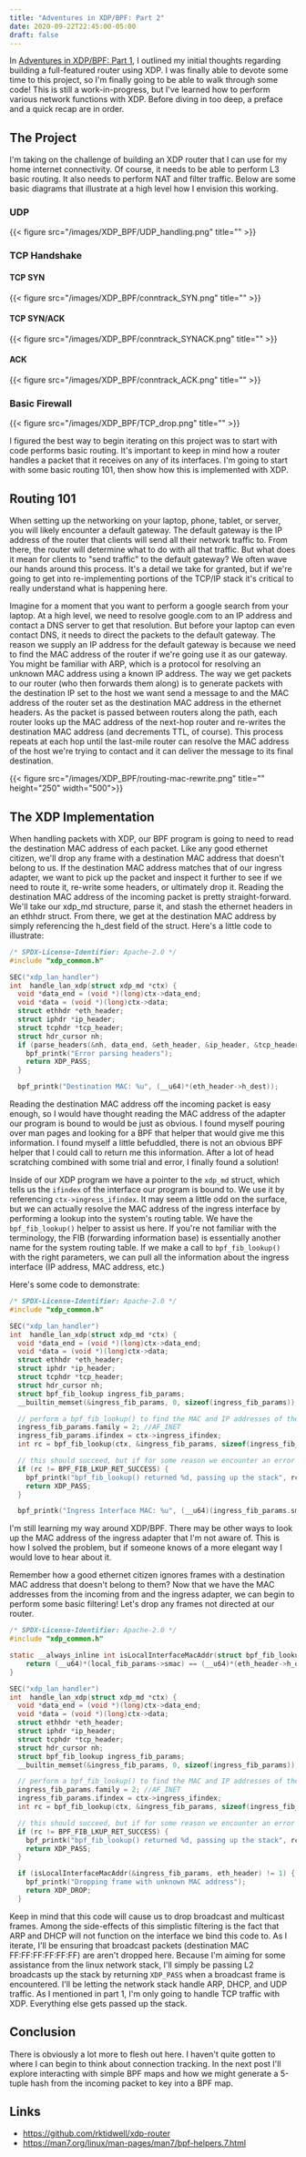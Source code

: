 ```yaml
---
title: "Adventures in XDP/BPF: Part 2"
date: 2020-09-22T22:45:00-05:00
draft: false
---
```


In [Adventures in XDP/BPF: Part 1](https://tidwellr.com/blog/xdp_bpf/), I outlined my initial thoughts regarding building a full-featured router using XDP. I was finally able to devote some time to this project, so I'm finally going to be able to walk through some code! This is still a work-in-progress, but I've learned how to perform various network functions with XDP. Before diving in too deep, a preface and a quick recap are in order.

## The Project

I'm taking on the challenge of building an XDP router that I can use for my home internet connectivity. Of course, it needs to be able to perform L3 basic routing. It also needs to perform NAT and filter traffic. Below are some basic diagrams that illustrate at a high level how I envision this working.

### UDP
{{< figure src="/images/XDP_BPF/UDP_handling.png" title="" >}}

### TCP Handshake
#### TCP SYN
{{< figure src="/images/XDP_BPF/conntrack_SYN.png" title="" >}}

#### TCP SYN/ACK
{{< figure src="/images/XDP_BPF/conntrack_SYNACK.png" title="" >}}

#### ACK
{{< figure src="/images/XDP_BPF/conntrack_ACK.png" title="" >}}

### Basic Firewall
{{< figure src="/images/XDP_BPF/TCP_drop.png" title="" >}}

I figured the best way to begin iterating on this project was to start with code performs basic routing. It's important to keep in mind how a router handles a packet that it receives on any of its interfaces. I'm going to start with some basic routing 101, then show how this is implemented with XDP.

## Routing 101

When setting up the networking on your laptop, phone, tablet, or server, you will likely encounter a default gateway. The default gateway is the IP address of the router that clients will send all their network traffic to. From there, the router will determine what to do with all that traffic. But what does it mean for clients to "send traffic" to the default gateway? We often wave our hands around this process. It's a detail we take for granted, but if we're going to get into re-implementing portions of the TCP/IP stack it's critical to really understand what is happening here.

Imagine for a moment that you want to perform a google search from your laptop. At a high level, we need to resolve google.com to an IP address and contact a DNS server to get that resolution. But before your laptop can even contact DNS, it needs to direct the packets to the default gateway. The reason we supply an IP address for the default gateway is because we need to find the MAC address of the router if we're going use it as our gateway. You might be familiar with ARP, which is a protocol for resolving an unknown MAC address using a known IP address. The way we get packets to our router (who then forwards them along) is to generate packets with the destination IP set to the host we want send a message to and the MAC address of the router set as the destination MAC address in the ethernet headers. As the packet is passed between routers along the path, each router looks up the MAC address of the next-hop router and re-writes the destination MAC address (and decrements TTL, of course). This process repeats at each hop until the last-mile router can resolve the MAC address of the host we're trying to contact and it can deliver the message to its final destination.

{{< figure src="/images/XDP_BPF/routing-mac-rewrite.png" title="" height="250" width="500">}}

## The XDP Implementation

When handling packets with XDP, our BPF program is going to need to read the destination MAC address of each packet. Like any good ethernet citizen, we'll drop any frame with a destination MAC address that doesn't belong to us. If the destination MAC address matches that of our ingress adapter, we want to pick up the packet and inspect it further to see if we need to route it, re-write some headers, or ultimately drop it. Reading the destination MAC address of the incoming packet is pretty straight-forward. We'll take our xdp_md structure, parse it, and stash the ethernet headers in an ethhdr struct. From there, we get at the destination MAC address by simply referencing the h_dest field of the struct. Here's a little code to illustrate:

```c
/* SPDX-License-Identifier: Apache-2.0 */
#include "xdp_common.h"

SEC("xdp_lan_handler")
int  handle_lan_xdp(struct xdp_md *ctx) {
  void *data_end = (void *)(long)ctx->data_end;
  void *data = (void *)(long)ctx->data;
  struct ethhdr *eth_header;
  struct iphdr *ip_header;
  struct tcphdr *tcp_header;
  struct hdr_cursor nh;
  if (parse_headers(&nh, data_end, &eth_header, &ip_header, &tcp_header) != 0) {
    bpf_printk("Error parsing headers");
    return XDP_PASS;
  }

  bpf_printk("Destination MAC: %u", (__u64)*(eth_header->h_dest));
```

Reading the destination MAC address off the incoming packet is easy enough, so I would have thought reading the MAC address of the adapter our program is bound to would be just as obvious. I found myself pouring over man pages and looking for a BPF that helper that would give me this information. I found myself a little befuddled, there is not an obvious BPF helper that I could call to return me this information. After a lot of head scratching combined with some trial and error, I finally found a solution!

Inside of our XDP program we have a pointer to the ```xdp_md``` struct, which tells us the ```ifindex``` of the interface our program is bound to. We use it by referencing ```ctx->ingress_ifindex```. It may seem a little odd on the surface, but we can actually resolve the MAC address of the ingress interface by performing a lookup into the system's routing table. We have the ```bpf_fib_lookup()``` helper to assist us here. If you're not familiar with the terminology, the FIB (forwarding information base) is essentially another name for the system routing table. If we make a call to ```bpf_fib_lookup()``` with the right parameters, we can pull all the information about the ingress interface (IP address, MAC address, etc.)

Here's some code to demonstrate:

```c
/* SPDX-License-Identifier: Apache-2.0 */
#include "xdp_common.h"

SEC("xdp_lan_handler")
int  handle_lan_xdp(struct xdp_md *ctx) {
  void *data_end = (void *)(long)ctx->data_end;
  void *data = (void *)(long)ctx->data;
  struct ethhdr *eth_header;
  struct iphdr *ip_header;
  struct tcphdr *tcp_header;
  struct hdr_cursor nh;
  struct bpf_fib_lookup ingress_fib_params;
  __builtin_memset(&ingress_fib_params, 0, sizeof(ingress_fib_params));

  // perform a bpf_fib_lookup() to find the MAC and IP addresses of the ingress interface
  ingress_fib_params.family = 2; //AF_INET
  ingress_fib_params.ifindex = ctx->ingress_ifindex;
  int rc = bpf_fib_lookup(ctx, &ingress_fib_params, sizeof(ingress_fib_params), BPF_FIB_LOOKUP_DIRECT);

  // this should succeed, but if for some reason we encounter an error from bpf_fib_lookup(), pass up the stack
  if (rc != BPF_FIB_LKUP_RET_SUCCESS) {
    bpf_printk("bpf_fib_lookup() returned %d, passing up the stack", rc);
    return XDP_PASS;
  }

  bpf_printk("Ingress Interface MAC: %u", (__u64)(ingress_fib_params.smac));
```

I'm still learning my way around XDP/BPF. There may be other ways to look up the MAC address of the ingress adapter that I'm not aware of. This is how I solved the problem, but if someone knows of a more elegant way I would love to hear about it.

Remember how a good ethernet citizen ignores frames with a destination MAC address that doesn't belong to them? Now that we have the MAC addresses from the incoming from and the ingress adapter, we can begin to perform some basic filtering! Let's drop any frames not directed at our router.

```c
/* SPDX-License-Identifier: Apache-2.0 */
#include "xdp_common.h"

static __always_inline int isLocalInterfaceMacAddr(struct bpf_fib_lookup *local_fib_params, struct ethhdr *eth_header) {
	return (__u64)*(local_fib_params->smac) == (__u64)*(eth_header->h_dest);
}

SEC("xdp_lan_handler")
int  handle_lan_xdp(struct xdp_md *ctx) {
  void *data_end = (void *)(long)ctx->data_end;
  void *data = (void *)(long)ctx->data;
  struct ethhdr *eth_header;
  struct iphdr *ip_header;
  struct tcphdr *tcp_header;
  struct hdr_cursor nh;
  struct bpf_fib_lookup ingress_fib_params;
  __builtin_memset(&ingress_fib_params, 0, sizeof(ingress_fib_params));

  // perform a bpf_fib_lookup() to find the MAC and IP addresses of the ingress interface
  ingress_fib_params.family = 2; //AF_INET
  ingress_fib_params.ifindex = ctx->ingress_ifindex;
  int rc = bpf_fib_lookup(ctx, &ingress_fib_params, sizeof(ingress_fib_params), BPF_FIB_LOOKUP_DIRECT);

  // this should succeed, but if for some reason we encounter an error from bpf_fib_lookup(), pass up the stack
  if (rc != BPF_FIB_LKUP_RET_SUCCESS) {
    bpf_printk("bpf_fib_lookup() returned %d, passing up the stack", rc);
    return XDP_PASS;
  }

  if (isLocalInterfaceMacAddr(&ingress_fib_params, eth_header) != 1) {
    bpf_printk("Dropping frame with unknown MAC address");
    return XDP_DROP;
  }
```
Keep in mind that this code will cause us to drop broadcast and multicast frames. Among the side-effects of this simplistic filtering is the fact that ARP and DHCP will not function on the interface we bind this code to. As I iterate, I'll be ensuring that broadcast packets (destination MAC FF:FF:FF:FF:FF:FF) are aren't dropped here. Because I'm aiming for some assistance from the linux network stack, I'll simply be passing L2 broadcasts up the stack by returning ```XDP_PASS``` when a broadcast frame is encountered. I'll be letting the network stack handle ARP, DHCP, and UDP traffic. As I mentioned in part 1, I'm only going to handle TCP traffic with XDP. Everything else gets passed up the stack.

## Conclusion

There is obviously a lot more to flesh out here. I haven't quite gotten to where I can begin to think about connection tracking. In the next post I'll explore interacting with simple BPF maps and how we might generate a 5-tuple hash from the incoming packet to key into a BPF map.

## Links

- https://github.com/rktidwell/xdp-router
- https://man7.org/linux/man-pages/man7/bpf-helpers.7.html
